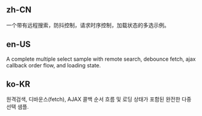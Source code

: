 ## zh-CN

一个带有远程搜索，防抖控制，请求时序控制，加载状态的多选示例。

## en-US

A complete multiple select sample with remote search, debounce fetch, ajax callback order flow, and loading state.

## ko-KR

원격검색, 디바운스(fetch), AJAX 콜백 순서 흐름 및 로딩 상태가 포함된 완전한 다중 선택 샘플.
